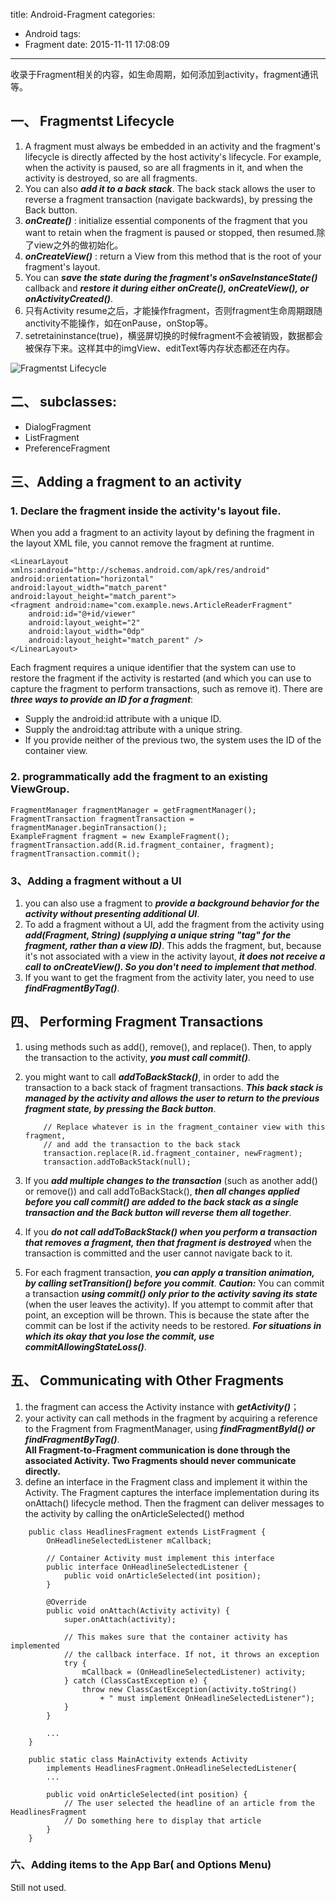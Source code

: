 title: Android-Fragment
categories:
  - Android
tags:
  - Fragment
date: 2015-11-11 17:08:09
---
收录于Fragment相关的内容，如生命周期，如何添加到activity，fragment通讯等。
## 一、 Fragmentst Lifecycle

1. A fragment must always be embedded in an activity and the fragment's lifecycle is directly affected by the host activity's lifecycle. For example, when the activity is paused, so are all fragments in it, and when the activity is destroyed, so are all fragments. 
2. You can also ***add it to a back stack***. The back stack allows the user to reverse a fragment transaction (navigate backwards), by pressing the Back button.
3. ***onCreate()*** : initialize essential components of the fragment that you want to retain when the fragment is paused or stopped, then resumed.除了view之外的做初始化。
4. ***onCreateView()*** : return a View from this method that is the root of your fragment's layout.
5. You can ***save the state during the fragment's onSaveInstanceState()*** callback and ***restore it during either onCreate(), onCreateView(), or onActivityCreated()***.
6. 只有Activity resume之后，才能操作fragment，否则fragment生命周期跟随anctivity不能操作，如在onPause，onStop等。
7. setretaininstance(true)，横竖屏切换的时候fragment不会被销毁，数据都会被保存下来。这样其中的imgView、editText等内存状态都还在内存。

![Fragmentst Lifecycle](https://github.com/ccSun/hexoBlogOnGitHub/blob/master/source/_posts/android-fragment/fragment_lifecycle.png?raw=true)   

## 二、 subclasses:
* DialogFragment
* ListFragment
* PreferenceFragment


## 三、Adding a fragment to an activity

### 1. Declare the fragment inside the activity's layout file.

When you add a fragment to an activity layout by defining the fragment in the layout XML file, you cannot remove the fragment at runtime. 

```
<LinearLayout xmlns:android="http://schemas.android.com/apk/res/android"
android:orientation="horizontal"
android:layout_width="match_parent"
android:layout_height="match_parent">
<fragment android:name="com.example.news.ArticleReaderFragment"
    android:id="@+id/viewer"
    android:layout_weight="2"
    android:layout_width="0dp"
    android:layout_height="match_parent" />
</LinearLayout>
```
		
Each fragment requires a unique identifier that the system can use to restore the fragment if the activity is restarted (and which you can use to capture the fragment to perform transactions, such as remove it). There are ***three ways to provide an ID for a fragment***:

   * Supply the android:id attribute with a unique ID.
   * Supply the android:tag attribute with a unique string.
   * If you provide neither of the previous two, the system uses the ID of the container view.
   


### 2. programmatically add the fragment to an existing ViewGroup.
```
FragmentManager fragmentManager = getFragmentManager();
FragmentTransaction fragmentTransaction = fragmentManager.beginTransaction();
ExampleFragment fragment = new ExampleFragment();
fragmentTransaction.add(R.id.fragment_container, fragment);
fragmentTransaction.commit();
```
### 3、Adding a fragment without a UI

1. you can also use a fragment to ***provide a background behavior for the activity without presenting additional UI***.
2. To add a fragment without a UI, add the fragment from the activity using ***add(Fragment, String) (supplying a unique string "tag" for the fragment, rather than a view ID)***. This adds the fragment, but, because it's not associated with a view in the activity layout, ***it does not receive a call to onCreateView(). So you don't need to implement that method***.
3. If you want to get the fragment from the activity later, you need to use ***findFragmentByTag()***.

## 四、 Performing Fragment Transactions

1.  using methods such as add(), remove(), and replace(). Then, to apply the transaction to the activity, ***you must call commit()***.
2.  you might want to call ***addToBackStack()***, in order to add the transaction to a back stack of fragment transactions. ***This back stack is managed by the activity and allows the user to return to the previous fragment state, by pressing the Back button***. 

    ```
		// Replace whatever is in the fragment_container view with this fragment,
		// and add the transaction to the back stack
		transaction.replace(R.id.fragment_container, newFragment);
		transaction.addToBackStack(null);
    ```
3. If you ***add multiple changes to the transaction*** (such as another add() or remove()) and call addToBackStack(), ***then all changes applied before you call commit() are added to the back stack as a single transaction and the Back button will reverse them all together***.
4. If you ***do not call addToBackStack() when you perform a transaction that removes a fragment, then that fragment is destroyed*** when the transaction is committed and the user cannot navigate back to it.
5. For each fragment transaction, ***you can apply a transition animation, by calling setTransition() before you commit***.
***Caution:*** You can commit a transaction ***using commit() only prior to the activity saving its state*** (when the user leaves the activity). If you attempt to commit after that point, an exception will be thrown. This is because the state after the commit can be lost if the activity needs to be restored. ***For situations in which its okay that you lose the commit, use commitAllowingStateLoss()***.

## 五、 Communicating with Other Fragments

1.  the fragment can access the Activity instance with ***getActivity()***；
2.  your activity can call methods in the fragment by acquiring a reference to the Fragment from FragmentManager, using ***findFragmentById() or findFragmentByTag()***.    
**All Fragment-to-Fragment communication is done through the associated Activity. Two Fragments should never communicate directly.**
2. define an interface in the Fragment class and implement it within the Activity. The Fragment captures the interface implementation during its onAttach() lifecycle method. Then the fragment can deliver messages to the activity by calling the onArticleSelected() method

```
	public class HeadlinesFragment extends ListFragment {
    	OnHeadlineSelectedListener mCallback;

    	// Container Activity must implement this interface
    	public interface OnHeadlineSelectedListener {
        	public void onArticleSelected(int position);
    	}

    	@Override
    	public void onAttach(Activity activity) {
        	super.onAttach(activity);
        
        	// This makes sure that the container activity has implemented
        	// the callback interface. If not, it throws an exception
        	try {
            	mCallback = (OnHeadlineSelectedListener) activity;
        	} catch (ClassCastException e) {
            	throw new ClassCastException(activity.toString()
                    + " must implement OnHeadlineSelectedListener");
        	}
    	}
    
    	...
	}
```
```
	public static class MainActivity extends Activity
        implements HeadlinesFragment.OnHeadlineSelectedListener{
    	...
    
    	public void onArticleSelected(int position) {
        	// The user selected the headline of an article from the HeadlinesFragment
        	// Do something here to display that article
    	}
	}
```

### 六、Adding items to the App Bar( and Options Menu)

Still not used.
